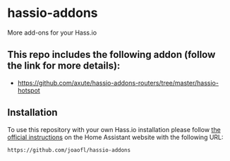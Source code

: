 # hassio-addons

More add-ons for your Hass.io

## This repo includes the following addon (follow the link for more details):

- https://github.com/axute/hassio-addons-routers/tree/master/hassio-hotspot

## Installation

To use this repository with your own Hass.io installation please follow [the official instructions](https://www.home-assistant.io/hassio/installing_third_party_addons/) on the Home Assistant website with the following URL:

```txt
https://github.com/joaofl/hassio-addons
```
